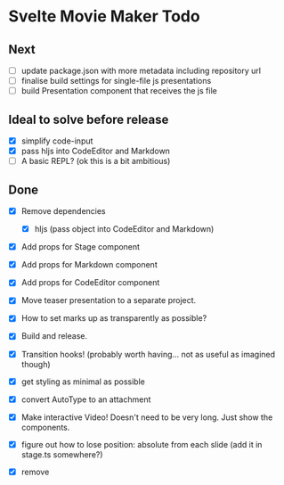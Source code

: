 # Svelte Movie Maker Todo

## Next

- [ ] update package.json with more metadata including repository url
- [ ] finalise build settings for single-file js presentations
- [ ] build Presentation component that receives the js file

## Ideal to solve before release

- [x] simplify code-input
- [x] pass hljs into CodeEditor and Markdown
- [ ] A basic REPL? (ok this is a bit ambitious)

## Done

- [x] Remove dependencies
   - [x] hljs (pass object into CodeEditor and Markdown)
- [x] Add props for Stage component
- [x] Add props for Markdown component
- [x] Add props for CodeEditor component
- [x] Move teaser presentation to a separate project.
- [x] How to set marks up as transparently as possible?
- [x] Build and release.
- [x] Transition hooks! (probably worth having... not as useful as imagined though)
- [x] get styling as minimal as possible
- [x] convert AutoType to an attachment
- [x] Make interactive Video! Doesn't need to be very long. Just show the components.
- [x] figure out how to lose position: absolute from each slide (add it in stage.ts somewhere?)
- [x] remove <template> syntax and have persistence by default (or as an option)
- [x] install REPL toolkit (plugin-studio?)


- [ ] restoreMarks function unnecessary - some of it still useful as alternative mode
- [ ] figure out how to separate library stage from user stage

---

## Bugs

Is a bit annoying when designing each slide - having an easy way to view them with HMR would be ideal. It would be fine to just show them instead of the Stage but

Think I'd prefer elements stay where they are if no element present in next slide. This would allow persistence without
 syntax and encourage off screen placement of unused elements.

`pointer-events` are problematic to transfer, for multiple reasons.

It seems as though a significant number of styles, including `text-align`, don't make it onto the mark despite being set in the slides. This might suggest that we need to get more styles from the element onto the clone?

Could it be that because we haven't appended the elements to the DOM, the clones are missing styles?

`justify-content` on `[data-actor]` doesn't get overriden by styles in slides.

Need a solution where the scene element can fill
